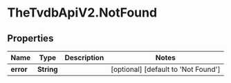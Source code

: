 # TheTvdbApiV2.NotFound

## Properties
Name | Type | Description | Notes
------------ | ------------- | ------------- | -------------
**error** | **String** |  | [optional] [default to &#39;Not Found&#39;]


